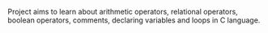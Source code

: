 Project aims to learn about arithmetic operators, relational operators, boolean operators, comments, declaring variables and loops in C language.
